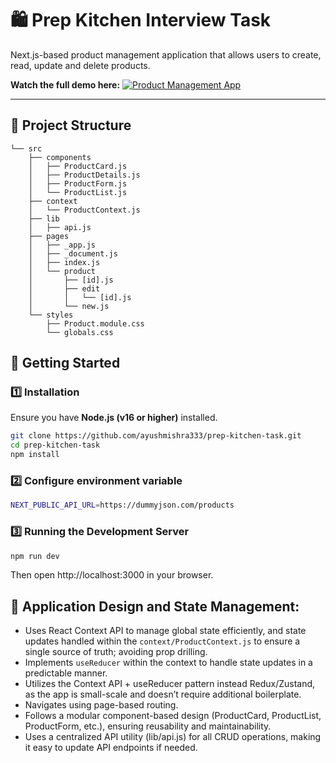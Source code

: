 # 🛍️ Prep Kitchen Interview Task

Next.js-based product management application that allows users to create, read, update and delete products.

**Watch the full demo here:**  [![Product Management App](https://img.shields.io/badge/📹-Watch%20Demo-blue)](https://drive.google.com/file/d/1XKNgpUd6oLNek2Yeuwb9jzkMoVtuhaMO/view?usp=sharing)  

---

## 📂 Project Structure

```
└── src
    ├── components
    │   ├── ProductCard.js
    │   ├── ProductDetails.js
    │   ├── ProductForm.js
    │   └── ProductList.js
    ├── context
    │   └── ProductContext.js
    ├── lib
    │   ├── api.js
    ├── pages
    │   ├── _app.js
    │   ├── _document.js
    │   ├── index.js
    │   └── product
    │       ├── [id].js
    │       ├── edit
    │       │   └── [id].js
    │       └── new.js
    └── styles
        ├── Product.module.css
        └── globals.css
```
## 🚀 Getting Started  

### **1️⃣ Installation**  
Ensure you have **Node.js (v16 or higher)** installed.  

```sh
git clone https://github.com/ayushmishra333/prep-kitchen-task.git
cd prep-kitchen-task 
npm install
```

### **2️⃣ Configure environment variable**
```sh
NEXT_PUBLIC_API_URL=https://dummyjson.com/products
```

### **3️⃣ Running the Development Server**
```sh
npm run dev
```

Then open http://localhost:3000 in your browser.

## 🔧 Application Design and State Management:

- Uses React Context API to manage global state efficiently, and state updates handled within the `context/ProductContext.js` to ensure a single source of truth; avoiding prop drilling.
- Implements `useReducer` within the context to handle state updates in a predictable manner.
- Utilizes the Context API + useReducer pattern instead Redux/Zustand, as the app is small-scale and doesn’t require additional boilerplate.
- Navigates using page-based routing.
- Follows a modular component-based design (ProductCard, ProductList, ProductForm, etc.), ensuring reusability and maintainability.
- Uses a centralized API utility (lib/api.js) for all CRUD operations, making it easy to update API endpoints if needed.
